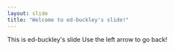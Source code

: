 ```yaml
---
layout: slide
title: "Welcome to ed-buckley's slide!"
---
```

This is ed-buckley's slide
Use the left arrow to go back!